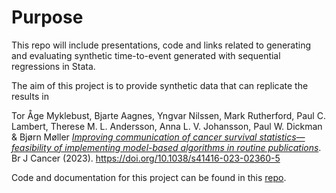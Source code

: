 # Purpose
This repo will include presentations, code and links related to generating and evaluating synthetic time-to-event generated with sequential regressions in Stata. 

The aim of this project is to provide synthetic data that can replicate the results in 

Tor Åge Myklebust, Bjarte Aagnes, Yngvar Nilssen, Mark Rutherford, Paul C. Lambert, 
Therese M. L. Andersson, Anna L. V. Johansson, Paul W. Dickman & Bjørn Møller 
*[Improving communication of cancer survival statistics—feasibility 
of implementing model-based algorithms in routine publications](https://rdcu.be/dgBy3)*. 
Br J Cancer (2023). <https://doi.org/10.1038/s41416-023-02360-5>

Code and documentation for this project can be found in this [repo](https://github.com/CancerRegistryOfNorway/cancer-survival-measures).
